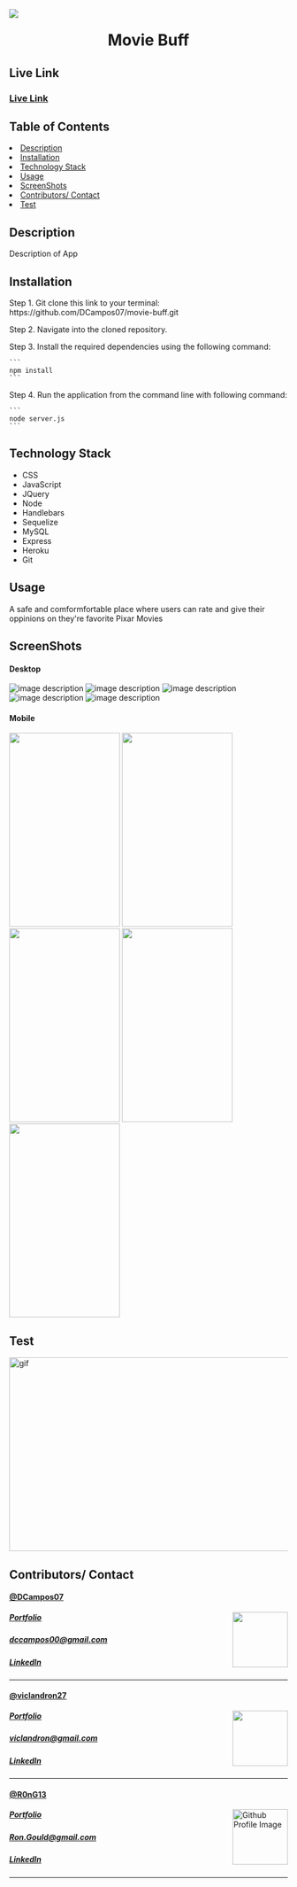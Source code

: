 <img align="left" src= "https://img.shields.io/badge/License-MIT-green">
<h1 align= "center">Movie Buff</h1> 
<h2>Live Link</h2>
<h3><a href= "Live Link goes here">Live Link</a></h3>  
<h2> Table of Contents </h2>
<li><a href="#description">Description</a></li>  
<li><a href="#installation">Installation</a></li> 
<li><a href="#tech">Technology Stack</a></li> 
<li><a href="#usage">Usage</a></li> 
<li><a href="#screen">ScreenShots</a></li> 
<li><a href="#contributors">Contributors/ Contact</a></li>
<li><a href="#test">Test</a></li>

<h2 id="description"> Description </h2>
<p>Description of App
</p>

<h2 id="installation"> Installation </h2>
<p> Step 1. Git clone this link to your terminal: https://github.com/DCampos07/movie-buff.git</p>
<p> Step 2. Navigate into the cloned repository.</p>
<p> Step 3. Install the required dependencies using the following command:</p>

    ```
    npm install
    ```

<p> Step 4. Run the application from the command line with following command:</p>

    ```
    node server.js
    ```

<h2 id="tech"> Technology Stack </h2>          
<ul>
<li>CSS</li>
<li>JavaScript</li>
<li>JQuery</li>
<li>Node</li>
<li>Handlebars</li>
<li>Sequelize</li>
<li>MySQL</li>
<li>Express</li>
<li>Heroku</li>
<li>Git</li>
</ul>          
<h2 id="usage"> Usage </h2>
<p>A safe and comformfortable place where users can rate and give their oppinions on they're favorite Pixar Movies</p> 
<h2 id="screen"> ScreenShots </h2>
<h4> Desktop </h4>
<img src= "" alt="image description" >
<img src= "" alt="image description" >
<img src= "" alt= "image description">
<img src= "" alt= "image description">
<img src= "" alt="image description" >
<h4> Mobile </h4>
<img width="200" height="350" src= "../assets/350x200-image.png">
<img width="200" height="350" src= "">
<img width="200" height="350" src= "">
<img width="200" height="350" src= "">
<img width="200" height="350" src= "">
<h2 id="test"> Test </h2>
<img width="600" height="350" src= "" alt="gif" >
<h2 id="contributors"> Contributors/ Contact</h2>
<h4><a href= "https://github.com/DCampos07">@DCampos07</a></h4>
<img align="right" width="100" height="100" src="https://avatars0.githubusercontent.com/u/68753563?s=400&u=db8ed5c85d35601b1cace358ee79fa43b9f12676&v=4">
<h5><a href= "https://DCampos07.github.io/">Portfolio</a></h5>  
<h5><a href= "mailto:dccampos00@gmail.comm">dccampos00@gmail.com</a></h5>       
<h5><a href= "https://www.linkedin.com/in/damaris-c-870a1472/">LinkedIn</a></h5>
<hr>

<h4><a href= "https://github.com/viclandron27">@viclandron27</a></h4>
<img align="right" width="100" height="100" src="https://avatars3.githubusercontent.com/u/66697654?s=400&v=4">
<h5><a href= "https://viclandron27.github.io/">Portfolio</a></h5>  
<h5><a href= "mailto:viclandron@gmail.com">viclandron@gmail.com</a></h5>       
<h5><a href= "linkedIn profile link">LinkedIn</a></h5>
<hr>

<h4><a href= "https://github.com/R0nG13">@R0nG13</a></h4>
<img align="right" width="100" height="100" src="https://avatars3.githubusercontent.com/u/67929861?s=400&u=a47ee674117e6e44bc51e077cb01822c6cf42a0d&v=4" alt="Github Profile Image">
<h5><a href= "https://R0nG13.github.io/">Portfolio</a></h5>  
<h5><a href= "mailto:Ron.Gould@gmail.com">Ron.Gould@gmail.com</a></h5>       
<h5><a href= "linkedIn profile link">LinkedIn</a></h5>
<hr>